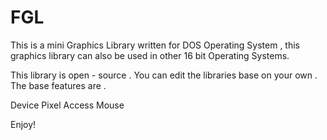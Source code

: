 FGL
===

This is a mini Graphics Library written for DOS Operating System , this graphics library can also be used in other 16 bit Operating Systems.

This library is open - source . You can edit the libraries base on your own . The base features are .

Device 
Pixel Access
Mouse

Enjoy!
